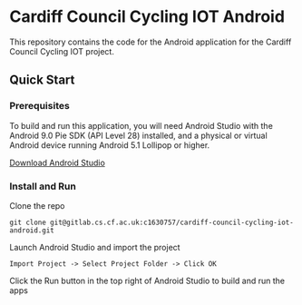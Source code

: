 # Cardiff Council Cycling IOT Android

This repository contains the code for the Android application for the Cardiff Council Cycling IOT project.

## Quick Start

### Prerequisites

To build and run this application, you will need Android Studio with the Android 9.0 Pie SDK (API Level 28) installed, and a physical or virtual Android device running Android 5.1 Lollipop or higher.

[Download Android Studio](https://developer.android.com/studio)

### Install and Run

Clone the repo
```
git clone git@gitlab.cs.cf.ac.uk:c1630757/cardiff-council-cycling-iot-android.git
```

Launch Android Studio and import the project
```
Import Project -> Select Project Folder -> Click OK
```

Click the Run button in the top right of Android Studio to build and run the apps